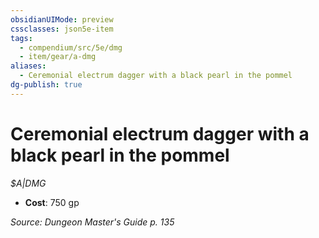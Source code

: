 ```yaml
---
obsidianUIMode: preview
cssclasses: json5e-item
tags:
  - compendium/src/5e/dmg
  - item/gear/a-dmg
aliases:
  - Ceremonial electrum dagger with a black pearl in the pommel
dg-publish: true
---
```

# Ceremonial electrum dagger with a black pearl in the pommel
*$A|DMG*  

- **Cost**: 750 gp

*Source: Dungeon Master's Guide p. 135*